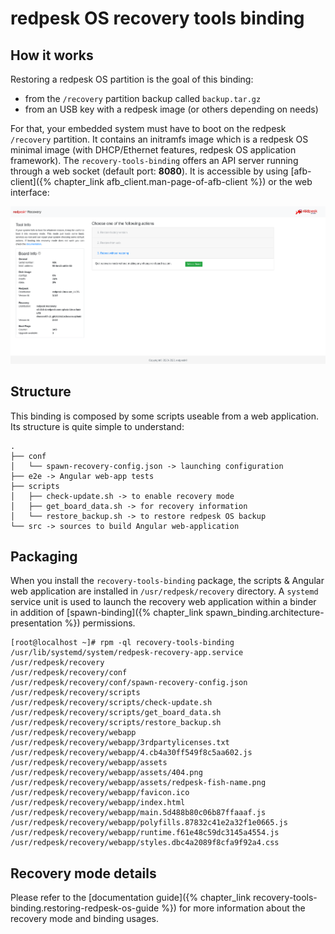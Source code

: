 # redpesk OS recovery tools binding

## How it works

Restoring a redpesk OS partition is the goal of this binding:

- from the `/recovery` partition backup called `backup.tar.gz`
- from an USB key with a redpesk image (or others depending on needs)

For that, your embedded system must have to boot on the redpesk `/recovery` partition. It contains an initramfs image which is a redpesk OS minimal image (with DHCP/Ethernet features, redpesk OS application framework). The `recovery-tools-binding` offers an API server running through a web socket (default port: **8080**). It is accessible by using [afb-client]({% chapter_link afb_client.man-page-of-afb-client %}) or the web interface:

![recovery-interface](docs/assets/recovery-menu.png)

## Structure

This binding is composed by some scripts useable from a web application. Its structure is quite simple to understand:

```
.
├── conf
│   └── spawn-recovery-config.json -> launching configuration
├── e2e -> Angular web-app tests
├── scripts
│   ├── check-update.sh -> to enable recovery mode
│   ├── get_board_data.sh -> for recovery information
│   └── restore_backup.sh -> to restore redpesk OS backup
└── src -> sources to build Angular web-application
```

## Packaging

When you install the `recovery-tools-binding` package, the scripts & Angular web application are installed in `/usr/redpesk/recovery` directory. A `systemd` service unit is used to launch the recovery web application within a binder in addition of [spawn-binding]({% chapter_link spawn_binding.architecture-presentation %}) permissions.

```
[root@localhost ~]# rpm -ql recovery-tools-binding
/usr/lib/systemd/system/redpesk-recovery-app.service
/usr/redpesk/recovery
/usr/redpesk/recovery/conf
/usr/redpesk/recovery/conf/spawn-recovery-config.json
/usr/redpesk/recovery/scripts
/usr/redpesk/recovery/scripts/check-update.sh
/usr/redpesk/recovery/scripts/get_board_data.sh
/usr/redpesk/recovery/scripts/restore_backup.sh
/usr/redpesk/recovery/webapp
/usr/redpesk/recovery/webapp/3rdpartylicenses.txt
/usr/redpesk/recovery/webapp/4.cb4a30ff549f8c5aa602.js
/usr/redpesk/recovery/webapp/assets
/usr/redpesk/recovery/webapp/assets/404.png
/usr/redpesk/recovery/webapp/assets/redpesk-fish-name.png
/usr/redpesk/recovery/webapp/favicon.ico
/usr/redpesk/recovery/webapp/index.html
/usr/redpesk/recovery/webapp/main.5d488b80c06b87ffaaaf.js
/usr/redpesk/recovery/webapp/polyfills.87832c41e2a32f1e0665.js
/usr/redpesk/recovery/webapp/runtime.f61e48c59dc3145a4554.js
/usr/redpesk/recovery/webapp/styles.dbc4a2089f8cfa9f92a4.css
```

## Recovery mode details

Please refer to the [documentation guide]({% chapter_link recovery-tools-binding.restoring-redpesk-os-guide %}) for more information about the recovery mode and binding usages.